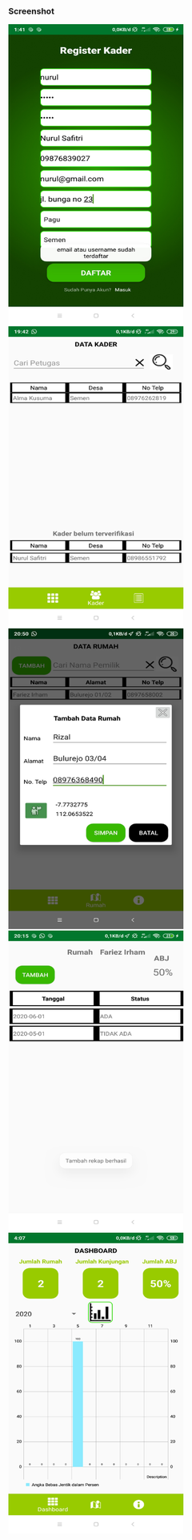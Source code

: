 ### Screenshot

<img src="https://github.com/farhanzuhdi/kotlin/blob/master/TA/screenshot/screenshot1.jpg" width="350" height="600"> <img src="https://github.com/farhanzuhdi/kotlin/blob/master/TA/screenshot/screenshot2.jpg" width="350" height="600"> <img src="https://github.com/farhanzuhdi/kotlin/blob/master/TA/screenshot/screenshot3.jpg" width="350" height="600"> <img src="https://github.com/farhanzuhdi/kotlin/blob/master/TA/screenshot/screenshot4.jpg" width="350" height="600"> <img src="https://github.com/farhanzuhdi/kotlin/blob/master/TA/screenshot/screenshot5.jpg" width="350" height="600">
